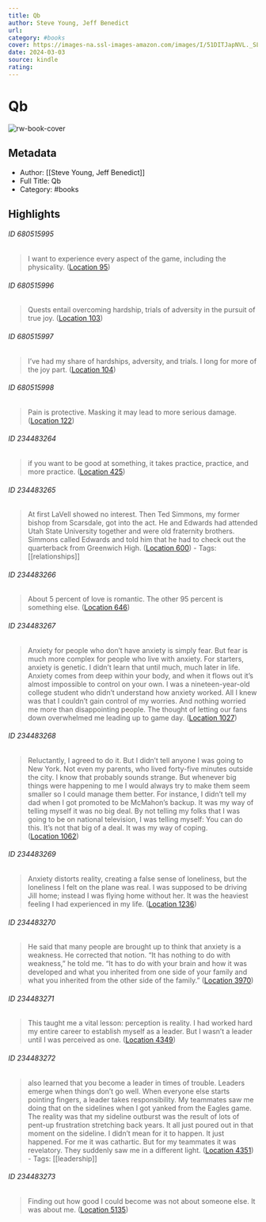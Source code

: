 ```yaml
---
title: Qb
author: Steve Young, Jeff Benedict
url: 
category: #books
cover: https://images-na.ssl-images-amazon.com/images/I/51DITJapNVL._SL200_.jpg
date: 2024-03-03
source: kindle
rating:
---
```

# Qb

![rw-book-cover](https://images-na.ssl-images-amazon.com/images/I/51DITJapNVL._SL200_.jpg)

## Metadata
- Author: [[Steve Young, Jeff Benedict]]
- Full Title: Qb
- Category: #books

## Highlights
###### ID 680515995
> I want to experience every aspect of the game, including the physicality. ([Location 95](https://readwise.io/to_kindle?action=open&asin=B01FLEGJU4&location=95))
    
###### ID 680515996
> Quests entail overcoming hardship, trials of adversity in the pursuit of true joy. ([Location 103](https://readwise.io/to_kindle?action=open&asin=B01FLEGJU4&location=103))
    
###### ID 680515997
> I’ve had my share of hardships, adversity, and trials. I long for more of the joy part. ([Location 104](https://readwise.io/to_kindle?action=open&asin=B01FLEGJU4&location=104))
    
###### ID 680515998
> Pain is protective. Masking it may lead to more serious damage. ([Location 122](https://readwise.io/to_kindle?action=open&asin=B01FLEGJU4&location=122))
    
###### ID 234483264
> if you want to be good at something, it takes practice, practice, and more practice. ([Location 425](https://readwise.io/to_kindle?action=open&asin=B01FLEGJU4&location=425))
    
###### ID 234483265
> At first LaVell showed no interest. Then Ted Simmons, my former bishop from Scarsdale, got into the act. He and Edwards had attended Utah State University together and were old fraternity brothers. Simmons called Edwards and told him that he had to check out the quarterback from Greenwich High. ([Location 600](https://readwise.io/to_kindle?action=open&asin=B01FLEGJU4&location=600)) 
    - Tags: [[relationships]] 
    
###### ID 234483266
> About 5 percent of love is romantic. The other 95 percent is something else. ([Location 646](https://readwise.io/to_kindle?action=open&asin=B01FLEGJU4&location=646))
    
###### ID 234483267
> Anxiety for people who don’t have anxiety is simply fear. But fear is much more complex for people who live with anxiety. For starters, anxiety is genetic. I didn’t learn that until much, much later in life. Anxiety comes from deep within your body, and when it flows out it’s almost impossible to control on your own. I was a nineteen-year-old college student who didn’t understand how anxiety worked. All I knew was that I couldn’t gain control of my worries. And nothing worried me more than disappointing people. The thought of letting our fans down overwhelmed me leading up to game day. ([Location 1027](https://readwise.io/to_kindle?action=open&asin=B01FLEGJU4&location=1027))
    
###### ID 234483268
> Reluctantly, I agreed to do it. But I didn’t tell anyone I was going to New York. Not even my parents, who lived forty-five minutes outside the city. I know that probably sounds strange. But whenever big things were happening to me I would always try to make them seem smaller so I could manage them better. For instance, I didn’t tell my dad when I got promoted to be McMahon’s backup. It was my way of telling myself it was no big deal. By not telling my folks that I was going to be on national television, I was telling myself: You can do this. It’s not that big of a deal. It was my way of coping. ([Location 1062](https://readwise.io/to_kindle?action=open&asin=B01FLEGJU4&location=1062))
    
###### ID 234483269
> Anxiety distorts reality, creating a false sense of loneliness, but the loneliness I felt on the plane was real. I was supposed to be driving Jill home; instead I was flying home without her. It was the heaviest feeling I had experienced in my life. ([Location 1236](https://readwise.io/to_kindle?action=open&asin=B01FLEGJU4&location=1236))
    
###### ID 234483270
> He said that many people are brought up to think that anxiety is a weakness. He corrected that notion. “It has nothing to do with weakness,” he told me. “It has to do with your brain and how it was developed and what you inherited from one side of your family and what you inherited from the other side of the family.” ([Location 3970](https://readwise.io/to_kindle?action=open&asin=B01FLEGJU4&location=3970))
    
###### ID 234483271
> This taught me a vital lesson: perception is reality. I had worked hard my entire career to establish myself as a leader. But I wasn’t a leader until I was perceived as one. ([Location 4349](https://readwise.io/to_kindle?action=open&asin=B01FLEGJU4&location=4349))
    
###### ID 234483272
> also learned that you become a leader in times of trouble. Leaders emerge when things don’t go well. When everyone else starts pointing fingers, a leader takes responsibility. My teammates saw me doing that on the sidelines when I got yanked from the Eagles game. The reality was that my sideline outburst was the result of lots of pent-up frustration stretching back years. It all just poured out in that moment on the sideline. I didn’t mean for it to happen. It just happened. For me it was cathartic. But for my teammates it was revelatory. They suddenly saw me in a different light. ([Location 4351](https://readwise.io/to_kindle?action=open&asin=B01FLEGJU4&location=4351)) 
    - Tags: [[leadership]] 
    
###### ID 234483273
> Finding out how good I could become was not about someone else. It was about me. ([Location 5135](https://readwise.io/to_kindle?action=open&asin=B01FLEGJU4&location=5135))
    
